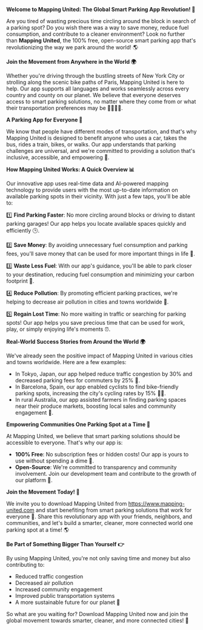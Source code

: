 **Welcome to Mapping United: The Global Smart Parking App Revolution! 🚀**

Are you tired of wasting precious time circling around the block in search of a parking spot? Do you wish there was a way to save money, reduce fuel consumption, and contribute to a cleaner environment? Look no further than **Mapping United**, the 100% free, open-source smart parking app that's revolutionizing the way we park around the world! 🌎

**Join the Movement from Anywhere in the World 🌍**

Whether you're driving through the bustling streets of New York City or strolling along the scenic bike paths of Paris, Mapping United is here to help. Our app supports all languages and works seamlessly across every country and county on our planet. We believe that everyone deserves access to smart parking solutions, no matter where they come from or what their transportation preferences may be 🚶‍♀️🚌🚂.

**A Parking App for Everyone 🌈**

We know that people have different modes of transportation, and that's why Mapping United is designed to benefit anyone who uses a car, takes the bus, rides a train, bikes, or walks. Our app understands that parking challenges are universal, and we're committed to providing a solution that's inclusive, accessible, and empowering 🌟.

**How Mapping United Works: A Quick Overview 📊**

Our innovative app uses real-time data and AI-powered mapping technology to provide users with the most up-to-date information on available parking spots in their vicinity. With just a few taps, you'll be able to:

1️⃣ **Find Parking Faster**: No more circling around blocks or driving to distant parking garages! Our app helps you locate available spaces quickly and efficiently 🕒.

2️⃣ **Save Money**: By avoiding unnecessary fuel consumption and parking fees, you'll save money that can be used for more important things in life 💸.

3️⃣ **Waste Less Fuel**: With our app's guidance, you'll be able to park closer to your destination, reducing fuel consumption and minimizing your carbon footprint 🌱.

4️⃣ **Reduce Pollution**: By promoting efficient parking practices, we're helping to decrease air pollution in cities and towns worldwide 🌟.

5️⃣ **Regain Lost Time**: No more waiting in traffic or searching for parking spots! Our app helps you save precious time that can be used for work, play, or simply enjoying life's moments ⏰.

**Real-World Success Stories from Around the World 🌍**

We've already seen the positive impact of Mapping United in various cities and towns worldwide. Here are a few examples:

* In Tokyo, Japan, our app helped reduce traffic congestion by 30% and decreased parking fees for commuters by 25% 🚀.
* In Barcelona, Spain, our app enabled cyclists to find bike-friendly parking spots, increasing the city's cycling rates by 15% 🚴‍♂️.
* In rural Australia, our app assisted farmers in finding parking spaces near their produce markets, boosting local sales and community engagement 🌾.

**Empowering Communities One Parking Spot at a Time 🌟**

At Mapping United, we believe that smart parking solutions should be accessible to everyone. That's why our app is:

* **100% Free**: No subscription fees or hidden costs! Our app is yours to use without spending a dime 💸.
* **Open-Source**: We're committed to transparency and community involvement. Join our development team and contribute to the growth of our platform 🤝.

**Join the Movement Today! 🌟**

We invite you to download Mapping United from https://www.mapping-united.com and start benefiting from smart parking solutions that work for everyone 🚀. Share this revolutionary app with your friends, neighbors, and communities, and let's build a smarter, cleaner, more connected world one parking spot at a time! 🌎

**Be Part of Something Bigger Than Yourself 👉**

By using Mapping United, you're not only saving time and money but also contributing to:

* Reduced traffic congestion
* Decreased air pollution
* Increased community engagement
* Improved public transportation systems
* A more sustainable future for our planet 🌟

So what are you waiting for? Download Mapping United now and join the global movement towards smarter, cleaner, and more connected cities! 🚀